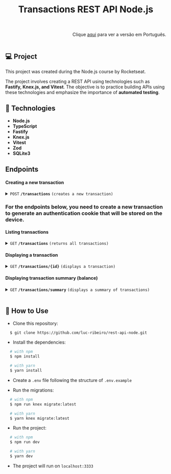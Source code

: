 <h1 align="center">
Transactions REST API Node.js
<br>
<br>
</h1>

<div align="right">
    Clique <a href="https://github.com/luc-ribeiro/transactions-api-node/blob/main/README-PTBR.md">aqui</a> para ver a versão em Português.
</div>
<br>

## 💻 Project
This project was created during the Node.js course by Rocketseat.

The project involves creating a REST API using technologies such as <strong>Fastify, Knex.js, and Vitest</strong>. The objective is to practice building APIs using these technologies and emphasize the importance of <strong>automated testing</strong>.

## 🚀 Technologies

- **Node.js** 
- **TypeScript**
- **Fastify**
- **Knex.js**
- **Vitest**
- **Zod**
- **SQLite3**

## Endpoints

#### Creating a new transaction

<details>
 <summary><code>POST</code> <code><b>/transactions</b></code> <code>(creates a new transaction)</code></summary>

##### Body

> | name      |  type     | data type               | description                                                           |
> |-----------|-----------|-------------------------|-----------------------------------------------------------------------|
> | title     |  required | string                  | Transaction name                                                     |
> | amount    |  required | int                     | Transaction amount                                                    |
> | type      |  required | string                  | Transaction type ("credit" or "debit")                               |

##### Responses

> | http code     | content-type                      | response                                                            |
> |---------------|-----------------------------------|---------------------------------------------------------------------|
> | `201`         | `text/plain;charset=UTF-8`        | `Transaction created successfully`                                  |
> | `400`         | `application/json`                | `{"code":"400","message":"Bad Request"}`                            |
> | `405`         | `text/html;charset=utf-8`         | None                                                                |

##### cURL Example

> ```javascript
>  curl -X POST -H "Content-Type: application/json" --data @post.json http://localhost:3333/transactions
> ```

</details>

### For the endpoints below, you need to create a new transaction to generate an authentication cookie that will be stored on the device.

#### Listing transactions

<details>
 <summary><code>GET</code> <code><b>/transactions</b></code> <code>(returns all transactions)</code></summary>

##### Parameters

None.

##### Responses

> | http code     | content-type                      | response                                                            |
> |---------------|-----------------------------------|---------------------------------------------------------------------|
> | `200`         | `application/json`                | JSON containing all transactions                                   |

##### cURL Example

> ```javascript
>  curl -X GET -H "Content-Type: application/json" http://localhost:3333/transactions
> ```

</details>

#### Displaying a transaction

<details>
 <summary><code>GET</code> <code><b>/transactions/{id}</b></code> <code>(displays a transaction)</code></summary>

##### Parameters

> | name      |  type     | data type               | description                                                           |
> |-----------|-----------|-------------------------|-----------------------------------------------------------------------|
> | id        |  required | int                     | Unique identifier of the transaction                                  |

##### Responses

> | http code     | content-type                      | response                                                            |
> |---------------|-----------------------------------|---------------------------------------------------------------------|
> | `200`         | `application/json`                | JSON containing the specific transaction                          |

##### cURL Example

> ```javascript
>  curl -X GET -H "Content-Type: application/json" http://localhost:3333/transactions/id
> ```

</details>

#### Displaying transaction summary (balance)

<details>
 <summary><code>GET</code> <code><b>/transactions/summary</b></code> <code>(displays a summary of transactions)</code></summary>

##### Parameters

None.

##### Responses

> | http code     | content-type                      | response                                                            |
> |---------------|-----------------------------------|---------------------------------------------------------------------|
> | `200`         | `application/json`                | JSON containing an object with the transaction summary               |

##### cURL Example

> ```javascript
>  curl -X GET -H "Content-Type: application/json" http://localhost:3333/transactions/summary
> ```

</details>

<br>

## :page_facing_up: How to Use

- Clone this repository:

```sh
  $ git clone https://github.com/luc-ribeiro/rest-api-node.git
```

- Install the dependencies:

```sh
  # with npm
  $ npm install

  # with yarn
  $ yarn install
```

- Create a ```.env``` file following the structure of ```.env.example```

- Run the migrations:

```sh
  # with npm
  $ npm run knex migrate:latest

  # with yarn
  $ yarn knex migrate:latest
```

- Run the project:

```sh
  # with npm
  $ npm run dev

  # with yarn
  $ yarn dev
```

- The project will run on `localhost:3333`
